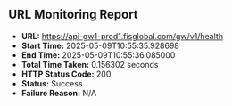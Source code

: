 ## URL Monitoring Report

- **URL:** https://api-gw1-prod1.fisglobal.com/gw/v1/health
- **Start Time:** 2025-05-09T10:55:35.928698
- **End Time:** 2025-05-09T10:55:36.085000
- **Total Time Taken:** 0.156302 seconds
- **HTTP Status Code:** 200
- **Status:** Success
- **Failure Reason:** N/A
